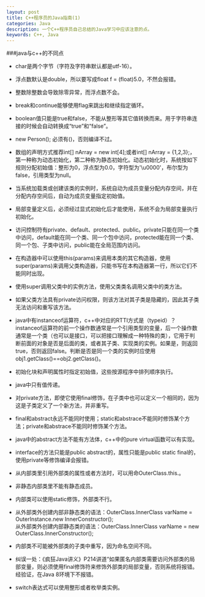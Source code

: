 ```yaml
---
layout: post
title: C++程序员的Java指南(1)
categories: Java
description: 一个C++程序员自己总结的Java学习中应该注意的点。
keywords: C++, Java
---
```


###java与c++的不同点

* char是两个字节（字符及字符串默认都是utf-16）。

* 浮点数默认是double，所以要写成float f = (float)5.0，不然会报错。

* 整数除整数会导致除零异常，而浮点数不会。

* break和continue能够使用flag来跳出和继续指定循环。

* boolean值只能是true和false，不能从整形等其它值转换而来。用于字符串连接的时候会自动转换成“true”和“false”。

* new Person(); 必须有()，否则编译不过。

* 数组的声明方式推荐int[] nArray = new int[4];或者int[] nArray = {1,2,3};，第一种称为动态初始化，第二种称为静态初始化。动态初始化时，系统按如下规则分配初始值：整形为0，浮点型为0.0，字符型为'\u0000'，布尔型为false，引用类型为null。

* 当系统加载类或创建该类的实例时，系统自动为成员变量分配内存空间，并在分配内存空间后，自动为成员变量指定初始值。

* 局部变量定义后，必须经过显式初始化后才能使用，系统不会为局部变量执行初始化。

* 访问控制符有private、default、protected、public。private只能在同一个类中访问，default能在同一个类、同一个包中访问，protected能在同一个类、同一个包、子类中访问，public能在全局范围内访问。

* 在构造器中可以使用this(params)来调用本类的其它构造器，使用super(params)来调用父类构造器，只能书写在本构造器第一行，所以它们不能同时出现。

* 使用super调用父类中的实例方法，使用父类类名调用父类中的类方法。

* 如果父类方法具有private访问权限，则该方法对其子类是隐藏的，因此其子类无法访问和重写该方法。

* java中有instanceof运算符，c++中对应的RTTI方式是（typeid）？instanceof运算符的前一个操作数通常是一个引用类型的变量，后一个操作数通常是一个类（也可以是接口，可以把接口理解成一种特殊的类），它用于判断前面的对象是否是后面的类，或者其子类、实现类的实例。如果是，则返回true，否则返回false。判断是否是同一个类的实例时应使用obj1.getClass()==obj2.getClass()。

* 初始化块和声明属性时指定初始值，这些按源程序中排列顺序执行。

* java中只有值传递。

* 对private方法，即使它使用final修饰，在子类中也可以定义一个相同的，因为这是子类定义了一个新方法，并非重写。

* final和abstract永远不能同时使用；static和abstrace不能同时修饰某个方法；private和abstrace不能同时修饰某个方法。

* java中的abstract方法不能有方法体，c++中的pure virtual函数可以有实现。

* interface的方法只能是public abstract的，属性只能是public static final的，使用private等修饰编译会报错。

* 从内部类里引用外部类的属性或者方法时，可以用命OuterClass.this.。

* 非静态内部类里不能有静态成员。

* 内部类可以使用static修饰，外部类不行。

* 从外部类外创建内部非静态类的语法：OuterClass.InnerClass varName = OuterInstance.new InnerConstructor();  
  从外部类外创建内部静态类的语法：OuterClass.InnerClass varName = new OuterClass.InnerConstructor();

* 内部类不可能被外部类的子类中重写，因为命名空间不同。

* 纠误一处：《疯狂Java讲义》P214讲道“如果匿名内部类需要访问外部类的局部变量，则必须使用final修饰符来修饰外部类的局部变量，否则系统将报错。经验证，在Java 8环境下不报错。

* switch表达式可以使用整形或者枚举类实例。
